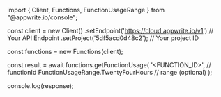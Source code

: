 import { Client, Functions, FunctionUsageRange } from "@appwrite.io/console";

const client = new Client()
    .setEndpoint('https://cloud.appwrite.io/v1') // Your API Endpoint
    .setProject('5df5acd0d48c2'); // Your project ID

const functions = new Functions(client);

const result = await functions.getFunctionUsage(
    '<FUNCTION_ID>', // functionId
    FunctionUsageRange.TwentyFourHours // range (optional)
);

console.log(response);
